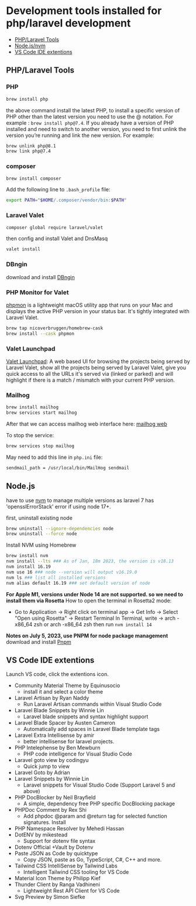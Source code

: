 
# Development tools installed for php/laravel development

- [PHP/Laravel Tools](#phplaravel-tools)
- [Node.js/nvm](#nodejs)
- [VS Code IDE extentions](#vs-code-ide-extentions)

## PHP/Laravel Tools

### PHP
```sh
brew install php
```
the above command install the latest PHP, to install a specific version of PHP other than the latest version you need to use the @ notation. For example : `brew install php@7.4`.
If you already have a version of PHP installed and need to switch to another version, you need to first unlink the version you’re running and link the new version. For example:
```sh
brew unlink php@8.1
brew link php@7.4
```


### composer
```sh
brew install composer
```
Add the following line to `.bash_profile` file:
```sh
export PATH="$HOME/.composer/vendor/bin:$PATH"
```

### Laravel Valet
```sh
composer global require laravel/valet
```
then config and install Valet and DnsMasq
```sh
valet install
```

### DBngin
download and install [DBngin](https://dbngin.com/)

### PHP Monitor for Valet
[phpmon](https://github.com/nicoverbruggen/phpmon) is a lightweight macOS utility app that runs on your Mac and displays the active PHP version in your status bar. It's tightly integrated with Laravel Valet.
```sh
brew tap nicoverbruggen/homebrew-cask
brew install --cask phpmon
```

### Valet Launchpad
[Valet Launchpad](https://github.com/gbuckingham89/valet-launchpad): A web based UI for browsing the projects being served by Laravel Valet, show all the projects being served by Laravel Valet, give you quick access to all the URLs it's served via (linked or parked) and will highlight if there is a match / mismatch with your current PHP version. 


### Mailhog
```sh
brew install mailhog
brew services start mailhog
```
After that we can access mailhog web interface here:
[mailhog web](http://127.0.0.1:8025/)

To stop the service:
```sh
brew services stop mailhog
```

May need to add this line in `php.ini` file:
```sh
sendmail_path = /usr/local/bin/MailHog sendmail
```

## Node.js
have to use [nvm](https://github.com/nvm-sh/nvm) to manage multiple versions as laravel 7 has 'opensslErrorStack' error if using node 17+.

first, uninstall existing node
```sh
brew uninstall --ignore-dependencies node
brew uninstall --force node
```
Install NVM using Homebrew
```sh
brew install nvm
nvm install --lts ### As of Jan, 18m 2023, the version is v18.13
nvm install 16.19
nvm use 16 ### node --version will output v16.19.0
nvm ls ### list all installed versions
nvm alias default 16.19 ### set default version of node
```

**For Apple M1, versions under Node 14 are not supported. so we need to install them via Rosetta**
How to open the terminal in Rosetta2 mode: 
 - Go to Application -> Right click on terminal app -> Get Info -> Select "Open using Rosetta" -> Restart Terminal
In Terminal, write -> arch -x86_64 zsh or arch -x86_64 zsh
then run `nvm install 14`

**Notes on July 5, 2023, use PNPM for node package management**
download and install [Pnpm](https://pnpm.io/)

## VS Code IDE extentions

Launch VS code, click the extentions icon.

- Community Material Theme by Equinusocio
  - install it and select a color theme
- Laravel Artisan by Ryan Naddy
  - Run Laravel Artisan commands within Visual Studio Code
- Laravel Blade Snippets by Winnie Lin
  - Laravel blade snippets and syntax highlight support
- Laravel Blade Spacer by Austen Cameron
  - Automatically add spaces in Laravel Blade template tags
- Laravel Extra Intellisense by amir
  - better intellisense for laravel projects.
- PHP Intelephense by Ben Mewburn
  - PHP code intelligence for Visual Studio Code
- Laravel goto view by codingyu
  - Quick jump to view
- Laravel Goto by Adrian
- Laravel Snippets by Winnie Lin
  -  Laravel snippets for Visual Studio Code (Support Laravel 5 and above)
- PHP DocBlocker by Neil Brayfield
  - A simple, dependency free PHP specific DocBlocking package
- PHPDoc Comment by Rex Shi
  - Add phpdoc @param and @return tag for selected function signatures.
Install
- PHP Namespace Resolver by Mehedi Hassan
- DotENV by mikestead
  - Support for dotenv file syntax
- Dotenv Official +Vault  by Dotenv
- Paste JSON as Code by quicktype
  - Copy JSON, paste as Go, TypeScript, C#, C++ and more.
- Tailwind CSS IntelliSense by Tailwind Labs
  - Intelligent Tailwind CSS tooling for VS Code
- Material Icon Theme by Philipp Kief
- Thunder Client by Ranga Vadhineni
  - Lightweight Rest API Client for VS Code
- Svg Preview by Simon Siefke











